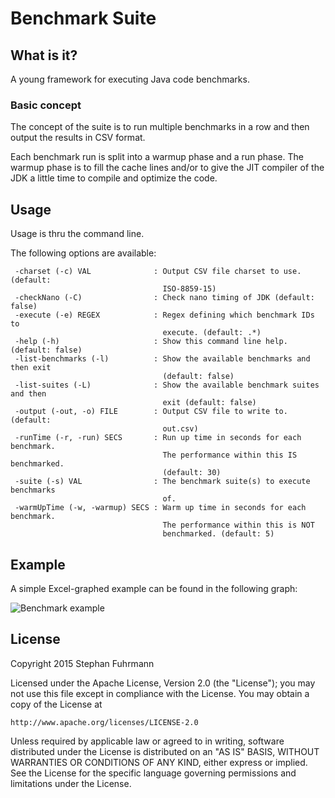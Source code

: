 # Benchmark Suite

## What is it?

A young framework for executing Java code benchmarks.

### Basic concept

The concept of the suite is to run multiple benchmarks in a row
and then output the results in CSV format.

Each benchmark run is split into a warmup phase and a run phase.
The warmup phase is to fill the cache lines and/or to give the JIT compiler
of the JDK a little time to compile and optimize the code.

## Usage

Usage is thru the command line. 

The following options are available:

```
 -charset (-c) VAL              : Output CSV file charset to use. (default:
                                  ISO-8859-15)
 -checkNano (-C)                : Check nano timing of JDK (default: false)
 -execute (-e) REGEX            : Regex defining which benchmark IDs to
                                  execute. (default: .*)
 -help (-h)                     : Show this command line help. (default: false)
 -list-benchmarks (-l)          : Show the available benchmarks and then exit
                                  (default: false)
 -list-suites (-L)              : Show the available benchmark suites and then
                                  exit (default: false)
 -output (-out, -o) FILE        : Output CSV file to write to. (default:
                                  out.csv)
 -runTime (-r, -run) SECS       : Run up time in seconds for each benchmark.
                                  The performance within this IS benchmarked.
                                  (default: 30)
 -suite (-s) VAL                : The benchmark suite(s) to execute benchmarks
                                  of.
 -warmUpTime (-w, -warmup) SECS : Warm up time in seconds for each benchmark.
                                  The performance within this is NOT
                                  benchmarked. (default: 5)
```

## Example

A simple Excel-graphed example can be found in the following graph:

![Benchmark example](http://tynne.de/wp-content/uploads/2015/07/cetus-10.png)

## License

Copyright 2015 Stephan Fuhrmann

Licensed under the Apache License, Version 2.0 (the "License");
you may not use this file except in compliance with the License.
You may obtain a copy of the License at

    http://www.apache.org/licenses/LICENSE-2.0

Unless required by applicable law or agreed to in writing, software
distributed under the License is distributed on an "AS IS" BASIS,
WITHOUT WARRANTIES OR CONDITIONS OF ANY KIND, either express or implied.
See the License for the specific language governing permissions and
limitations under the License.
